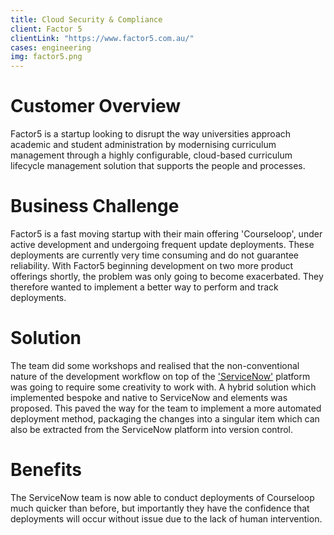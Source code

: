 ```yaml
---
title: Cloud Security & Compliance
client: Factor 5
clientLink: "https://www.factor5.com.au/"
cases: engineering
img: factor5.png
---
```


# Customer Overview

Factor5 is a startup looking to disrupt  the way universities approach academic and student administration by modernising curriculum management through a highly configurable, cloud-based curriculum lifecycle management solution that supports the people and processes.

# Business Challenge

Factor5 is a fast moving startup with their main offering 'Courseloop', under active development and undergoing frequent update deployments. These deployments are currently very time consuming and do not guarantee reliability. With Factor5 beginning development on two more product offerings shortly, the problem was only going to become exacerbated. They therefore wanted to implement a better way to perform and track deployments.

# Solution

The team did some workshops and realised that the non-conventional nature of the development workflow on top of the <a href="https://www.servicenow.com/">'ServiceNow'</a> platform was going to require some creativity to work with. A hybrid solution which implemented bespoke and native to ServiceNow and elements was proposed. This paved the way for the team to implement a more automated deployment method, packaging the changes into a singular item which can also be extracted from the ServiceNow platform into version control.

# Benefits

The ServiceNow team is now able to conduct deployments of Courseloop much quicker than before, but importantly they have the confidence that deployments will occur without issue due to the lack of human intervention.
